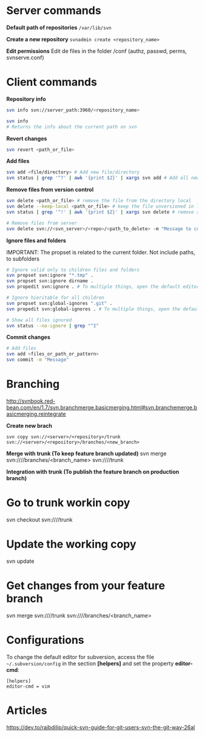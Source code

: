 # Server commands
**Default path of repositories**
```/var/lib/svn```

**Create a new repository**
```svnadmin create <repository_name>```

**Edit permissions**
 Edit de files in the folder <directory>/conf (authz, passwd, perms, svnserve.conf)

# Client commands

**Repository info**

```sh
svn info svn://server_path:3960/<repository_name>
```

```sh
svn info
# Returns the info about the current path on svn
```

**Revert changes**

```sh
svn revert <path_or_file>
```

**Add files**
```sh
svn add <file/directory> # Add new file/directory
svn status | grep '^?' | awk '{print $2}' | xargs svn add # Add all new files
```

**Remove files from version control**

```sh
svn delete <path_or_file> # remove the file from the directory local
svn delete --keep-local <path_or_file> # keep the file unversioned in local directory
svn status | grep '^!' | awk '{print $2}' | xargs svn delete # remove all files missing (deleted/renamed)

# Remove files from server
svn delete svn://<svn_server>/<repo>/<path_to_delete> -m "Message to commit"
``` 
**Ignore files and folders**

IMPORTANT: The propset is related to the current folder. Not include paths, to subfolders

```sh
# Ignore valid only to children files and folders
svn propset svn:ignore "*.tmp" .
svn propset svn:ignore dirname .
svn propedit svn:ignore . # To multiple things, open the default editor

# Ignore hieritable for all children
svn propset svn:global-ignores ".git" .
svn propedit svn:global-ignores . # To multiple things, open the default editor

# Show all files ignored
svn status --no-ignore | grep "^I"
```

**Commit changes**
```sh
# Add files
svn add <files_or_path_or_pattern>
svn commit -m "Message"
```

# Branching
http://svnbook.red-bean.com/en/1.7/svn.branchmerge.basicmerging.html#svn.branchemerge.basicmerging.reintegrate

**Create new brach**
```
svn copy svn://<server>/<repository>/trunk svn://<server>/<repository>/branches/<new_branch>
```
**Merge with trunk (To keep feature branch updated)**
svn merge svn://<server>/<repository>/branches/<branch_name> svn://<server>/<repository>/trunk

**Integration with trunk (To publish the feature branch on production branch)**
# Go to trunk workin copy
svn checkout svn://<server>/<repository>/trunk
# Update the working copy
svn update
# Get changes from your feature branch
svn merge svn://<server>/<repository>/trunk svn://<server>/<repository>/branches/<branch_name>

# Configurations
To change the default editor for subversion, access the file ```~/.subversion/config``` in the section **[helpers]** and set the property **editor-cmd**:
```
[helpers]
editor-cmd = vim
```
# Articles
https://dev.to/rajbdilip/quick-svn-guide-for-git-users-svn-the-git-way-26al

